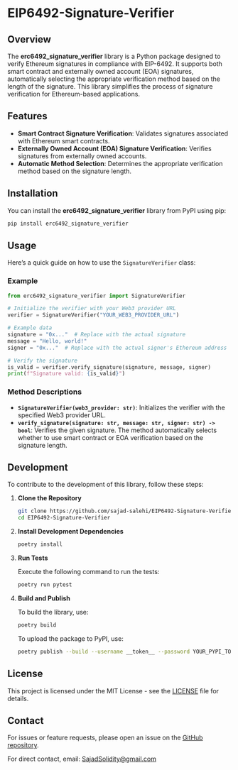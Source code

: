# EIP6492-Signature-Verifier

## Overview

The **erc6492_signature_verifier** library is a Python package designed to verify Ethereum signatures in compliance with EIP-6492. It supports both smart contract and externally owned account (EOA) signatures, automatically selecting the appropriate verification method based on the length of the signature. This library simplifies the process of signature verification for Ethereum-based applications.

## Features

- **Smart Contract Signature Verification**: Validates signatures associated with Ethereum smart contracts.
- **Externally Owned Account (EOA) Signature Verification**: Verifies signatures from externally owned accounts.
- **Automatic Method Selection**: Determines the appropriate verification method based on the signature length.

## Installation

You can install the **erc6492_signature_verifier** library from PyPI using pip:

```bash
pip install erc6492_signature_verifier
```

## Usage

Here’s a quick guide on how to use the `SignatureVerifier` class:

### Example

```python
from erc6492_signature_verifier import SignatureVerifier

# Initialize the verifier with your Web3 provider URL
verifier = SignatureVerifier("YOUR_WEB3_PROVIDER_URL")

# Example data
signature = "0x..."  # Replace with the actual signature
message = "Hello, world!"
signer = "0x..."  # Replace with the actual signer's Ethereum address

# Verify the signature
is_valid = verifier.verify_signature(signature, message, signer)
print(f"Signature valid: {is_valid}")
```

### Method Descriptions

- **`SignatureVerifier(web3_provider: str)`**: Initializes the verifier with the specified Web3 provider URL.
- **`verify_signature(signature: str, message: str, signer: str) -> bool`**: Verifies the given signature. The method automatically selects whether to use smart contract or EOA verification based on the signature length.

## Development

To contribute to the development of this library, follow these steps:

1. **Clone the Repository**

   ```bash
   git clone https://github.com/sajad-salehi/EIP6492-Signature-Verifier.git
   cd EIP6492-Signature-Verifier
   ```

2. **Install Development Dependencies**

   ```bash
   poetry install
   ```

3. **Run Tests**

   Execute the following command to run the tests:

   ```bash
   poetry run pytest
   ```

4. **Build and Publish**

   To build the library, use:

   ```bash
   poetry build
   ```

   To upload the package to PyPI, use:

   ```bash
   poetry publish --build --username __token__ --password YOUR_PYPI_TOKEN
   ```

## License

This project is licensed under the MIT License - see the [LICENSE](LICENSE) file for details.

## Contact

For issues or feature requests, please open an issue on the [GitHub repository](https://github.com/Sajad-Salehi/EIP6492-Signature-Verifier/issues).

For direct contact, email: [SajadSolidity@gmail.com](mailto:SajadSolidity@gmail.com)